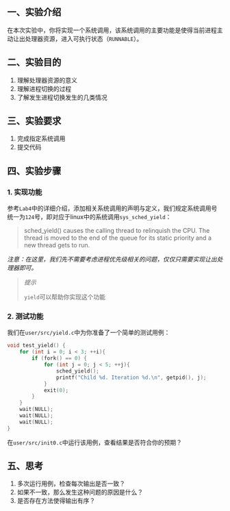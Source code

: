 ## 一、实验介绍

在本次实验中，你将实现一个系统调用，该系统调用的主要功能是使得当前进程主动让出处理器资源，进入可执行状态（`RUNNABLE`）。

## 二、实验目的

1. 理解处理器资源的意义
2. 理解进程切换的过程
3. 了解发生进程切换发生的几类情况

## 三、实验要求

1. 完成指定系统调用
2. 提交代码

## 四、实验步骤

### 1. 实现功能

参考`Lab4`中的详细介绍，添加相关系统调用的声明与定义，我们规定系统调用号统一为`124`号，即对应于linux中的系统调用`sys_sched_yield`：

> sched_yield() causes the calling thread to relinquish the CPU. The thread is moved to the end of the queue for its static priority
> and a new thread gets to run.

*注意：在这里，我们先不需要考虑进程优先级相关的问题，仅仅只需要实现让出处理器即可。*

> *提示*
>
> `yield`可以帮助你实现这个功能

### 2. 测试功能

我们在`user/src/yield.c`中为你准备了一个简单的测试用例：

```c
void test_yield() {
    for (int i = 0; i < 3; ++i){
        if (fork() == 0) {
            for (int j = 0; j < 5; ++j){
                sched_yield();
                printf("Child %d. Iteration %d.\n", getpid(), j);
            }
            exit(0);
        }
    }
    wait(NULL);
    wait(NULL);
    wait(NULL);
}
```

在`user/src/init0.c`中运行该用例，查看结果是否符合你的预期？

## 五、思考

1. 多次运行用例，检查每次输出是否一致？
2. 如果不一致，那么发生这种问题的原因是什么？
3. 是否存在方法使得输出有序？